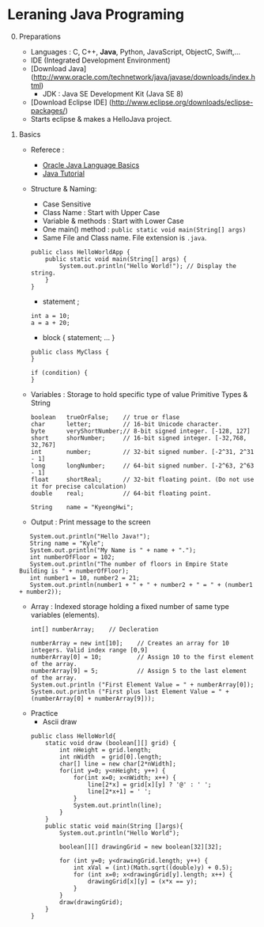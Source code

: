 # Leraning Java Programing

0. Preparations
    - Languages : C, C++, **Java**, Python, JavaScript, ObjectC, Swift,...
    - IDE (Integrated Development Environment)
    - [Download Java] (http://www.oracle.com/technetwork/java/javase/downloads/index.html)
        - JDK : Java SE Development Kit (Java SE 8)
    - [Download Eclipse IDE] (http://www.eclipse.org/downloads/eclipse-packages/)
    - Starts eclipse & makes a HelloJava project.
    
1. Basics
    - Referece :
        - [Oracle Java Language Basics](https://docs.oracle.com/javase/tutorial/java/nutsandbolts/index.html)
        - [Java Tutorial](https://www.tutorialspoint.com/java/index.htm)
    - Structure & Naming: 
        - Case Sensitive
        - Class Name : Start with Upper Case
        - Variable & methods : Start with Lower Case
        - One main() method : `public static void main(String[] args)`
        - Same File and Class name. File extension is `.java`.
       
       
      ```
      public class HelloWorldApp {
          public static void main(String[] args) {
              System.out.println("Hello World!"); // Display the string.
          }
      }
      ```
        - statement ;
        ```
        int a = 10;
        a = a + 20;
        ```
        
        - block { statement; ... }
        ```
        public class MyClass {
        }
        
        if (condition) {
        }
        ```
    - Variables : Storage to hold specific type of value 
      Primitive Types & String
      ```
      boolean   trueOrFalse;    // true or flase
      char      letter;         // 16-bit Unicode character.
      byte      veryShortNumber;// 8-bit signed integer. [-128, 127]
      short     shorNumber;     // 16-bit signed integer. [-32,768, 32,767]
      int       number;         // 32-bit signed number. [-2^31, 2^31 - 1]
      long      longNumber;     // 64-bit signed number. [-2^63, 2^63 - 1]
      float     shortReal;      // 32-bit floating point. (Do not use it for precise calculation)
      double    real;           // 64-bit floating point.
      
      String    name = "KyeongHwi";
      ```
     - Output : Print message to the screen
     ```
        System.out.println("Hello Java!");
        String name = "Kyle";
        System.out.println("My Name is " + name + ".");
        int numberOfFloor = 102;
        System.out.println("The number of floors in Empire State Building is " + numberOfFloor);       
        int number1 = 10, number2 = 21;
        System.out.println(number1 + " + " + number2 + " = " + (number1 + number2));       
     ```
    - Array : Indexed storage holding a fixed number of same type variables (elements).
      ```
      int[] numberArray;    // Decleration
      
      numberArray = new int[10];    // Creates an array for 10 integers. Valid index range [0,9]
      numberArray[0] = 10;          // Assign 10 to the first element of the array.
      numberArray[9] = 5;           // Assign 5 to the last element of the array.
      System.out.println ("First Element Value = " + numberArray[0]);
      System.out.println ("First plus last Element Value = " + (numberArray[0] + numberArray[9]));
      
      ```    
     - Practice
        - Ascii draw
        ```
        public class HelloWorld{
            static void draw (boolean[][] grid) {
                int nHeight = grid.length;
                int nWidth  = grid[0].length;
                char[] line = new char[2*nWidth];
                for(int y=0; y<nHeight; y++) {
                    for(int x=0; x<nWidth; x++) {
                        line[2*x] = grid[x][y] ? '@' : ' ';
                        line[2*x+1] = ' ';
                    }
                    System.out.println(line);
                }
            }
            public static void main(String []args){
                System.out.println("Hello World");

                boolean[][] drawingGrid = new boolean[32][32];

                for (int y=0; y<drawingGrid.length; y++) {
                    int xVal = (int)(Math.sqrt((double)y) + 0.5);
                    for (int x=0; x<drawingGrid[y].length; x++) {
                        drawingGrid[x][y] = (x*x == y);
                    }
                }
                draw(drawingGrid);
            }
        }
        ```

